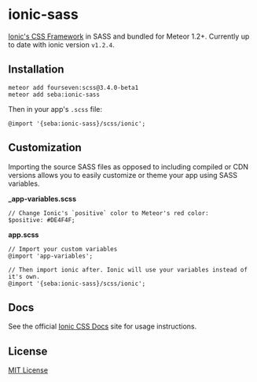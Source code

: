 # ionic-sass

[Ionic's CSS Framework](http://ionicframework.com/docs/components/) in SASS and bundled for Meteor 1.2+. Currently up to date with ionic version `v1.2.4`.

## Installation

```
meteor add fourseven:scss@3.4.0-beta1
meteor add seba:ionic-sass
```

Then in your app's `.scss` file:

```
@import '{seba:ionic-sass}/scss/ionic';
```

## Customization

Importing the source SASS files as opposed to including compiled or CDN versions allows you to easily customize or theme your app using SASS variables.

**_app-variables.scss**

```
// Change Ionic's `positive` color to Meteor's red color:
$positive: #DE4F4F;
```

**app.scss**

```
// Import your custom variables
@import 'app-variables';

// Then import ionic after. Ionic will use your variables instead of it's own.
@import '{seba:ionic-sass}/scss/ionic';
```

## Docs

See the official [Ionic CSS Docs](http://ionicframework.com/docs/components/) site for usage instructions.

## License
[MIT License](https://github.com/sebakerckhof/meteor-ionic-sass/blob/master/LICENSE)
